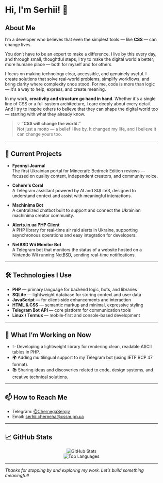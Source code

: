 # Hi, I'm Serhii! 👋

## About Me

I’m a developer who believes that even the simplest tools — like **CSS** — can change lives.

You don’t have to be an expert to make a difference. I live by this every day, and through small, thoughtful steps, I try to make the digital world a better, more humane place — both for myself and for others.

I focus on making technology clear, accessible, and genuinely useful. I create solutions that solve real-world problems, simplify workflows, and bring clarity where complexity once stood. For me, code is more than logic — it's a way to help, express, and create meaning.

In my work, **creativity and structure go hand in hand**. Whether it's a single line of CSS or a full system architecture, I care deeply about every detail. And I try to inspire others to believe that they can shape the digital world too — starting with what they already know.

> 💡 **“CSS will change the world.”**  
> Not just a motto — a belief I live by. It changed my life, and I believe it can change yours too.

---

## 🚧 Current Projects

- **Fyennyi Journal**  
  The first Ukrainian portal for Minecraft: Bedrock Edition reviews — focused on quality content, independent creators, and community voice.

- **Cohere's Coral**  
  A Telegram assistant powered by AI and SQLite3, designed to understand context and assist with meaningful interactions.

- **Machinima Bot**  
  A centralized chatbot built to support and connect the Ukrainian machinima creator community.

- **Alerts.in.ua PHP Client**  
  A PHP library for real-time air raid alerts in Ukraine, supporting asynchronous operations and easy integration for developers.

- **NetBSD Wii Monitor Bot**  
  A Telegram bot that monitors the status of a website hosted on a Nintendo Wii running NetBSD, sending real-time notifications.

---

## 🛠️ Technologies I Use

- **PHP** — primary language for backend logic, bots, and libraries
- **SQLite** — lightweight database for storing context and user data
- **JavaScript** — for client-side enhancements and interaction
- **HTML & CSS** — semantic markup and minimal, expressive styling
- **Telegram Bot API** — core platform for communication tools
- **Linux / Termux** — mobile-first and console-based development

---

## 🌱 What I’m Working on Now

- ✨ Developing a lightweight library for rendering clean, readable ASCII tables in PHP.
- 🌍 Adding multilingual support to my Telegram bot (using IETF BCP 47 format).
- 📚 Sharing ideas and discoveries related to code, design systems, and creative technical solutions.

---

## 📫 How to Reach Me

- Telegram: [@ChernegaSergiy](https://t.me/ChernegaSergiy)  
- Email: [serhii.cherneha@cssm.pp.ua](mailto:serhii.cherneha@cssm.pp.ua)  

---

## 📈 GitHub Stats

<div align="center">
  <img src="https://github-readme-stats.vercel.app/api?username=ChernegaSergiy&show_icons=true&theme=default" alt="GitHub Stats" />
  <br/>
  <img src="https://github-readme-stats.vercel.app/api/top-langs/?username=ChernegaSergiy&layout=compact" alt="Top Languages" />
</div>

---

_Thanks for stopping by and exploring my work. Let’s build something meaningful!_
